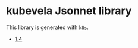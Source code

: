 # kubevela Jsonnet library

This library is generated with [`k8s`](https://github.com/jsonnet-libs/k8s).

- [1.4](1.4/README.md)
